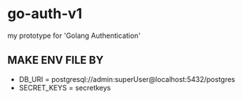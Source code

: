 # go-auth-v1
my prototype for 'Golang Authentication'

## MAKE ENV FILE BY
- DB_URI = postgresql://admin:superUser@localhost:5432/postgres
- SECRET_KEYS = secretkeys